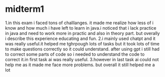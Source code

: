 # midterm1
1.in this exam i faced tons of challlanges. it made me realize how less of i know and how much i have left to learn in java.i noticed that i lack practice in java and need to work more in practic and also in theory part. but overally i describe this experience educating and fun.
2.i mainly used chatpt and it was really useful.it helped me tghrpough lots of tasks but it took lots of time to make questions correctly so it could understand. after using gpt i still had to correct some parts of code so i needed to understand the code to correct it.in first task ai was really useful.
3.however in last task ai could not help me as it made me face more problems. but overall it still helped me a lot
